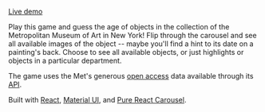 [Live demo](https://friendly-ardinghelli-98d95b.netlify.app)

Play this game and guess the age of objects in the collection of the Metropolitan Museum of Art in New York! Flip through the carousel and see all available images of the object -- maybe you'll find a hint to its date on a painting's back. Choose to see all available objects, or just highlights or objects in a particular department.

The game uses the Met's generous [open access](https://github.com/metmuseum/openaccess) data available through its [API](https://metmuseum.github.io).

Built with [React](https://github.com/facebook/create-react-app), [Material UI](https://material-ui.com), and [Pure React Carousel](https://github.com/express-labs/pure-react-carousel).
